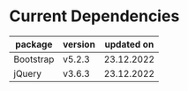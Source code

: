 # Current Dependencies

|  package  | version | updated on |
|-----------|---------|------------|
| Bootstrap |  v5.2.3 | 23.12.2022 |
| jQuery    |  v3.6.3 | 23.12.2022 |
